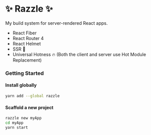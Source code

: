 # ✨ Razzle ✨

My build system for server-rendered React apps. 

- React Fiber
- React Router 4
- React Helmet 
- SSR 🤖
- Universal Hotness  🔥 (Both the client and server use Hot Module Replacement)


### Getting Started
#### Install globally

```bash
yarn add --global razzle
```

#### Scaffold a new project

```bash
razzle new myApp
cd myApp
yarn start
```